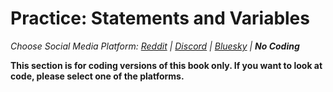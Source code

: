 # Practice: Statements and Variables
_Choose Social Media Platform: <a href='../../../reddit/ch03_bots/03_anatomy_of_a_bot/03_practice_statements_variables_sleep.html'>Reddit</a> | <a href='../../../discord/ch03_bots/03_anatomy_of_a_bot/03_practice_statements_variables_sleep.html'>Discord</a> | <a href='../../../bsky/ch03_bots/03_anatomy_of_a_bot/03_practice_statements_variables_sleep.html'>Bluesky</a> | __No Coding___

__This section is for coding versions of this book only. If you want to look at code, please select one of the platforms.__